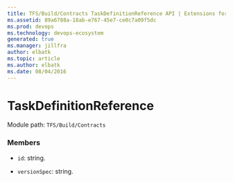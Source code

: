 ```yaml
---
title: TFS/Build/Contracts TaskDefinitionReference API | Extensions for Azure DevOps Services
ms.assetid: 89a6788a-18ab-e767-45e7-ce0c7a09f5dc
ms.prod: devops
ms.technology: devops-ecosystem
generated: true
ms.manager: jillfra
author: elbatk
ms.topic: article
ms.author: elbatk
ms.date: 08/04/2016
---
```


# TaskDefinitionReference

Module path: `TFS/Build/Contracts`


### Members

* `id`: string. 

* `versionSpec`: string. 

